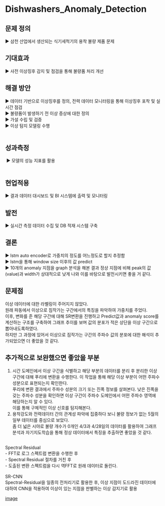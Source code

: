 # Dishwashers_Anomaly_Detection


## 문제 정의
▶ 삼천 산업에서 생산되는 식기세척기의 용착 불량 제품 문제
 
## 기대효과
▶ 사전 이상징후 감지 및 점검을 통해 불량품 처리 개선 

## 해결 방안
▶ 데이터 기반으로 이상징후를 정의, 전력 데이터 모니터링을 통해 이상징후 포착 및 실시간 점검 <br>
▶ 불량품이 발생하기 전 이상 증상에 대한 정의  <br>
▶ 가설 수립 및 검증<br>
▶ 이상 탐지 모델링 수행<br>
 
## 성과측정
 ▶ 모델의 성능 지표를 활용  
 
## 현업적용
▶ 결과 데이터 대시보드 및 BI 시스템에 출력 및 모니터링
 
## 발전
▶ 실시간 측정 데이터 수집 및 DB 적재 시스템 구축 

## 결론
▶ lstm auto encoder로 가중치의 정도를 어느정도로 할지 추정함 <br>
▶ lstm을 통해 window size 이후의 값 predict <br>
▶ 10개의 anomaly 지점을 graph 분석을 해본 결과 정상 지점에 비해 peak의 값(value)과 width가 상대적으로 낮게 나와 이를 바탕으로 발전시키면 좋을 거 같다.

## 문제점
이상 데이터에 대한 라벨링이 주어지지 않았다.  <br>
원래 파동에서 이상으로 짐작가는 구간에서의 특징을 파악하여 가중치를 주었다. <br>
이후, 변화를 준 해당 구간에 대해 SR변환을 진행하고 Predict값과 anomaly score를 계산하는 구조를 구축하여 그래프 추이를 보며 값의 분포가 적은 상단을 이상 구간으로 뽑아내도록하였다. <br>
하지만 그 과정에 있어서 이상으로 짐작가는 구간의 주파수 값의 분포에 대한 해석이 추가되었으면 더 좋았을 것 같다.


## 추가적으로 보완했으면 좋았을 부분 
1) 시간 도메인에서 이상 구간을 식별하고 해당 부분의 데이터를 분리 후 분리한 이상 구간에 대해 푸리에 변환을 수행한다. 이 작업을 통해 해당 이상 부분이 어떤 주파수 성분으로 표현되는지 확인한다.<br>
푸리에 변환 결과에서 주파수 성분의 크기 또는 진폭 정보를 살펴본다. 낮은 진폭을 갖는 주파수 성분을 확인하면 이상 구간이 주파수 도메인에서 어떤 주파수 영역에 해당하는지 알 수 있다.<br>
이를 통해 구체적인 이상 신호를 탐지해본다.
2) 용착강도와 전력데이터 간의 관계성 파악에 집중하다 보니 불량 정보가 없는 5월의 일부 데이터를 중심으로 보았다. <br>
좀 더 넓은 시야로 불량 개수가 0개인 4/3과 4/28일의 데이터를 활용하여 그래프 분석과 자기지도학습을 통해 정상 데이터에서 특징을 추출하면 좋았을 것 같다.


<br>
Spectral Residual <br>
- FFT로 로그 스펙트럼 변환을 수행한 후 <br>
- Spectral Residual 절차를 거친 후 <br>
- 도출된 변환 스펙트럼을 다시 역FFT로 원래 데이터로 돌린다. <br>


<br>
SR-CNN <br>
Spectral-Residual을 일종의 전처리기로 활용한 후, 이상 지점이 도드라진 데이터에 대하여 CNN을 적용하여 이상이 있는 지점을 판별하는 이상 감지기로 활용 <br>

[image](https://github.com/ru2zi/PdM-Dishwashers_Anomaly_Detection/assets/91187038/3bfac259-37ab-4af6-8fb9-55921a59e78e)

